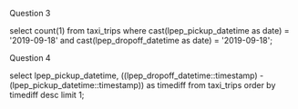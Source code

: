 Question 3

select count(1)
from taxi_trips
where cast(lpep_pickup_datetime as date) = '2019-09-18'
and cast(lpep_dropoff_datetime as date) = '2019-09-18';

Question 4

select lpep_pickup_datetime, ((lpep_dropoff_datetime::timestamp) - (lpep_pickup_datetime::timestamp)) as timediff
from taxi_trips
order by timediff desc
limit 1;

